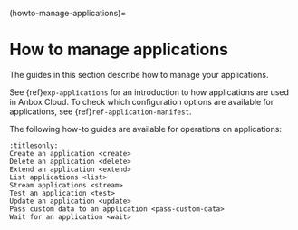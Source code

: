 (howto-manage-applications)=
# How to manage applications

The guides in this section describe how to manage your applications.

See {ref}`exp-applications` for an introduction to how applications are used in Anbox Cloud. To check which configuration options are available for applications, see {ref}`ref-application-manifest`.

The following how-to guides are available for operations on applications:

```{toctree}
:titlesonly:
Create an application <create>
Delete an application <delete>
Extend an application <extend>
List applications <list>
Stream applications <stream>
Test an application <test>
Update an application <update>
Pass custom data to an application <pass-custom-data>
Wait for an application <wait>
```
